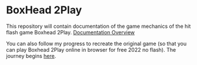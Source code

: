 # BoxHead 2Play

This repository will contain documentation of the game mechanics of the hit flash game Boxhead 2Play.
[Documentation Overview](https://github.com/jhodk/BoxHead2Play/blob/main/Documentation/introduction.md)

You can also follow my progress to recreate the original game (so that you can play Boxhead 2Play online in browser for free 2022 no flash).
The journey begins [here](https://github.com/jhodk/BoxHead2Play/blob/main/Blog/introduction.md).
